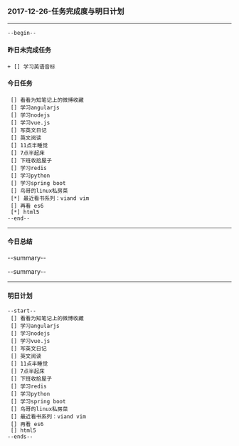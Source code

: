 ### 2017-12-26-任务完成度与明日计划

----------------------------------------------------------------------------------------------------------
    --begin--
#### 昨日未完成任务
    + [] 学习英语音标

#### 今日任务
     [] 看看为知笔记上的微博收藏
     [] 学习angularjs
     [] 学习nodejs
     [] 学习vue.js
     [] 写英文日记
     [] 英文阅读
     [] 11点半睡觉
     [] 7点半起床
     [] 下班收拾屋子
     [] 学习redis
     [] 学习python
     [] 学习spring boot
     [] 鸟哥的linux私房菜
     [*] 最近看书系列：viand vim
	 [] 再看 es6
	 [*] html5
	--end--

----------------------------------------------------------------------------------------------------------
#### 今日总结
--summary--


--summary--

----------------------------------------------------------------------------------------------------------
#### 明日计划
    --start--
     [] 看看为知笔记上的微博收藏
     [] 学习angularjs
     [] 学习nodejs
     [] 学习vue.js
     [] 写英文日记
     [] 英文阅读
     [] 11点半睡觉
     [] 7点半起床
     [] 下班收拾屋子
     [] 学习redis
     [] 学习python
     [] 学习spring boot
     [] 鸟哥的linux私房菜
     [] 最近看书系列：viand vim
	 [] 再看 es6
	 [] html5
    --ends--
